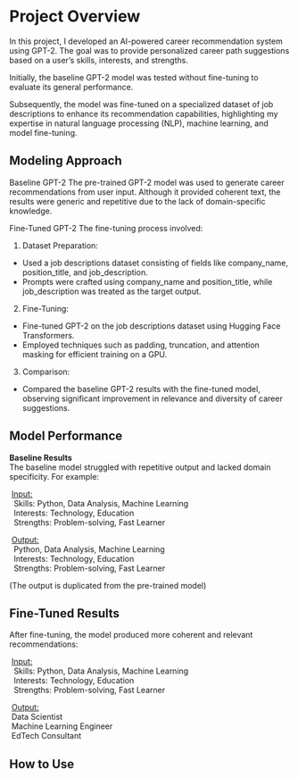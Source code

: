 # __Project Overview__

In this project, I developed an AI-powered career recommendation system using GPT-2. The goal was to provide personalized career path suggestions based on a user’s skills, interests, and strengths. 

Initially, the baseline GPT-2 model was tested without fine-tuning to evaluate its general performance. 

Subsequently, the model was fine-tuned on a specialized dataset of job descriptions to enhance its recommendation capabilities, highlighting my expertise in natural language processing (NLP), machine learning, and model fine-tuning.

## __Modeling Approach__

Baseline GPT-2
The pre-trained GPT-2 model was used to generate career recommendations from user input. Although it provided coherent text, the results were generic and repetitive due to the lack of domain-specific knowledge.

Fine-Tuned GPT-2
The fine-tuning process involved:

  1. Dataset Preparation:
   - Used a job descriptions dataset consisting of fields like company_name, position_title, and job_description.
   - Prompts were crafted using company_name and position_title, while job_description was treated as the target output.
    
  2. Fine-Tuning:
   - Fine-tuned GPT-2 on the job descriptions dataset using Hugging Face Transformers.
   - Employed techniques such as padding, truncation, and attention masking for efficient training on a GPU.
    
3. Comparison:
  - Compared the baseline GPT-2 results with the fine-tuned model, observing significant improvement in relevance and diversity of career suggestions.


## __Model Performance__

__Baseline Results__\
The baseline model struggled with repetitive output and lacked domain specificity. For example:

&nbsp;<ins>Input:</ins>\
&nbsp; Skills: Python, Data Analysis, Machine Learning\
&nbsp;  Interests: Technology, Education\
&nbsp;  Strengths: Problem-solving, Fast Learner


&nbsp;<ins>Output:</ins>\
&nbsp;  Python, Data Analysis, Machine Learning\
&nbsp;  Interests: Technology, Education\
&nbsp;  Strengths: Problem-solving, Fast Learner

(The output is duplicated from the pre-trained model)


## __Fine-Tuned Results__
After fine-tuning, the model produced more coherent and relevant recommendations:

&nbsp;<ins>Input:</ins>\
&nbsp;  Skills: Python, Data Analysis, Machine Learning\
&nbsp;  Interests: Technology, Education\
&nbsp;  Strengths: Problem-solving, Fast Learner

&nbsp;<ins>Output:</ins>\
&nbsp;Data Scientist\
&nbsp;Machine Learning Engineer\
&nbsp;EdTech Consultant


## __How to Use__
